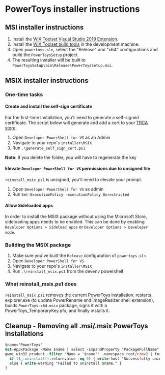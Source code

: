 # PowerToys installer instructions

## MSI installer instructions

1. Install the [WiX Toolset Visual Studio 2019 Extension](https://marketplace.visualstudio.com/items?itemName=RobMensching.WiXToolset).
2. Install the [WiX Toolset build tools](https://wixtoolset.org/releases/) in the development machine.
3. Open `powertoys.sln`, select the "Release" and "x64" configurations and build the `PowerToysSetup` project.
4. The resulting installer will be built to `PowerToysSetup\bin\Release\PowerToysSetup.msi`.

## MSIX installer instructions

### One-time tasks

#### Create and install the self-sign certificate
For the first-time installation, you'll need to generate a self-signed certificate.  The script below will generate and add a cert to your [TRCA store](https://docs.microsoft.com/en-us/windows-hardware/drivers/install/trusted-root-certification-authorities-certificate-store). 
1. Open `Developer PowerShell for VS` as an Admin
2. Navigate to your repo's `installer\MSIX`
3. Run `.\generate_self_sign_cert.ps1`

**Note:** if you delete the folder, you will have to regenerate the key

#### Elevate `Developer PowerShell for VS` permissions due to unsigned file
`reinstall_msix.ps1` is unsigned, you'll need to elevate your prompt.
1. Open `Developer PowerShell for VS` as admin
2. Run `Set-ExecutionPolicy -executionPolicy Unrestricted`

#### Allow Sideloaded apps
In order to install the MSIX package without using the Microsoft Store, sideloading apps needs to be enabled. This can be done by enabling `Developer Options > Sideload apps` or `Developer Options > Developer mode`. 

### Building the MSIX package
1. Make sure you've built the `Release` configuration of `powertoys.sln`
2. Open `Developer PowerShell for VS`
3. Navigate to your repo's `installer\MSIX`
4. Run `.\reinstall_msix.ps1` from the devenv powershell

### What reinstall_msix.ps1 does
`reinstall_msix.ps1` removes the current PowerToys installation, restarts explorer.exe (to update PowerRename and ImageResizer shell extension), builds `PowerToys-x64.msix` package, signs it with a PowerToys_TemporaryKey.pfx, and finally installs it.

## Cleanup - Removing all .msi/.msix PowerToys installations
```ps
$name='PowerToys'
Get-AppxPackage -Name $name | select -ExpandProperty "PackageFullName" | Remove-AppxPackage
gwmi win32_product -filter "Name = '$name'" -namespace root/cimv2 | foreach {
  if ($_.uninstall().returnvalue -eq 0) { write-host "Successfully uninstalled $name " }
  else { write-warning "Failed to uninstall $name." }
}
```
